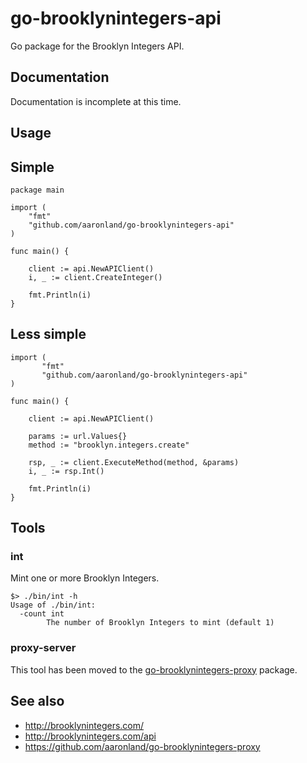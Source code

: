 # go-brooklynintegers-api

Go package for the Brooklyn Integers API.

## Documentation

Documentation is incomplete at this time.

## Usage

## Simple

```
package main

import (
	"fmt"
	"github.com/aaronland/go-brooklynintegers-api"
)

func main() {

	client := api.NewAPIClient()
	i, _ := client.CreateInteger()

	fmt.Println(i)
}
```

## Less simple

```
import (
       "fmt"
       "github.com/aaronland/go-brooklynintegers-api"
)

func main() {

	client := api.NewAPIClient()

	params := url.Values{}
	method := "brooklyn.integers.create"

	rsp, _ := client.ExecuteMethod(method, &params)
	i, _ := rsp.Int()

	fmt.Println(i)
}
```

## Tools

### int

Mint one or more Brooklyn Integers.

```
$> ./bin/int -h
Usage of ./bin/int:
  -count int
    	The number of Brooklyn Integers to mint (default 1)
```

### proxy-server

This tool has been moved to the [go-brooklynintegers-proxy](https://github.com/aaronland/go-brooklynintegers-proxy#proxy-server) package.

## See also

* http://brooklynintegers.com/
* http://brooklynintegers.com/api
* https://github.com/aaronland/go-brooklynintegers-proxy
